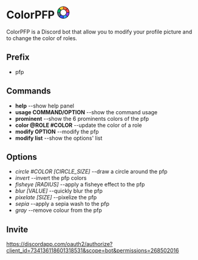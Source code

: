 # ColorPFP <img src="icon.png" alt="ColorPFP logo" width="32">
ColorPFP is a Discord bot that allow you to modify your profile picture and to change the color of roles.
## Prefix
- pfp
## Commands
 - **help** --show help panel
 - **usage COMMAND/OPTION** --show the command usage
 - **prominent** --show the 6 prominents colors of the pfp
 - **color @ROLE #COLOR** --update the color of a role
 - **modify OPTION** --modify the pfp
 - **modify list** --show the options' list
## Options
 - *circle #COLOR [CIRCLE_SIZE]* --draw a circle around the pfp
 - *invert* --invert the pfp colors
 - *fisheye [RADIUS]* --apply a fisheye effect to the pfp
 - *blur [VALUE]* --quickly blur the pfp
 - *pixelate [SIZE]* --pixelize the pfp
 - *sepia* --apply a sepia wash to the pfp
 - *gray* --remove colour from the pfp
## Invite
https://discordapp.com/oauth2/authorize?client_id=734136118601318531&scope=bot&permissions=268502016
